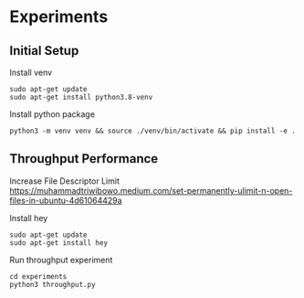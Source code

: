 # Experiments

## Initial Setup
Install venv
```
sudo apt-get update
sudo apt-get install python3.8-venv
```

Install python package
```
python3 -m venv venv && source ./venv/bin/activate && pip install -e .
```

## Throughput Performance
Increase File Descriptor Limit
https://muhammadtriwibowo.medium.com/set-permanently-ulimit-n-open-files-in-ubuntu-4d61064429a

Install hey
```
sudo apt-get update
sudo apt-get install hey
```

Run throughput experiment
```
cd experiments
python3 throughput.py
```